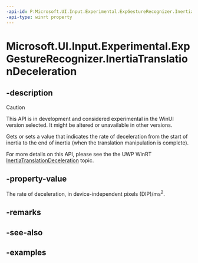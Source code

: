 ```yaml
---
-api-id: P:Microsoft.UI.Input.Experimental.ExpGestureRecognizer.InertiaTranslationDeceleration
-api-type: winrt property
---
```


# Microsoft.UI.Input.Experimental.ExpGestureRecognizer.InertiaTranslationDeceleration

<!--
public float InertiaTranslationDeceleration { get; set; }
-->

## -description

> [!CAUTION]
> This API is in development and considered experimental in the WinUI version selected. It might be altered or unavailable in other versions.

Gets or sets a value that indicates the rate of deceleration from the start of inertia to the end of inertia (when the translation manipulation is complete).

For more details on this API, please see the the UWP WinRT [InertiaTranslationDeceleration](/uwp/api/windows.ui.input.gesturerecognizer.inertiatranslationdeceleration) topic.

## -property-value

The rate of deceleration, in device-independent pixels (DIP)/ms<sup>2</sup>.

## -remarks

## -see-also

## -examples

